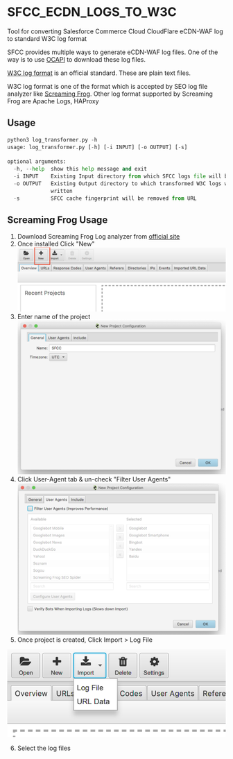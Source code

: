 # SFCC_ECDN_LOGS_TO_W3C
Tool for converting Salesforce Commerce Cloud CloudFlare eCDN-WAF log to standard W3C log format

SFCC provides multiple ways to generate eCDN-WAF log files. One of the way is to use [OCAPI](https://documentation.b2c.commercecloud.salesforce.com/DOC1/topic/com.demandware.dochelp/Admin/WAF_LogOCAPIReferences.html?) to download these log files.

[W3C log format](https://www.w3.org/TR/WD-logfile.html) is an official standard. These are plain text files.

W3C log format is one of the format which is accepted by SEO log file analyzer like [Screaming Frog](https://www.screamingfrog.co.uk/log-file-analyser/). Other log format supported by Screaming Frog are Apache Logs, HAProxy

## Usage

```python
python3 log_transformer.py -h
usage: log_transformer.py [-h] [-i INPUT] [-o OUTPUT] [-s]

optional arguments:
  -h, --help  show this help message and exit
  -i INPUT    Existing Input directory from which SFCC logs file will be read
  -o OUTPUT   Existing Output directory to which transformed W3C logs will be
              written
  -s          SFCC cache fingerprint will be removed from URL
```

## Screaming Frog Usage

1. Download Screaming Frog Log analyzer from [official site](https://www.screamingfrog.co.uk/log-file-analyser/)
2. Once installed Click "New"
![Create Project](./images/create_project.png)
3. Enter name of the project
![Create Project](./images/project_name.png)
4. Click User-Agent tab & un-check "Filter User Agents"
![Create Project](./images/user_agent_option.png)
5. Once project is created, Click Import > Log File

![Create Project](./images/import_log.png)

6. Select the log files
